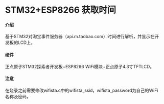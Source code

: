# STM32+ESP8266 获取时间
#### 介绍
基于STM32对淘宝事件服务器（api.m.taobao.com）时间进行解析，并显示在开发板的LCD上。

#### 硬件
正点原子STM32探索者开发板+ESP8266 WiFi模块+正点原子4.3寸TFTLCD。

#### 注意
在烧录之前需要修改wifista.c中的wifista_ssid，wifista_password为自己的WiFi名称及密码，